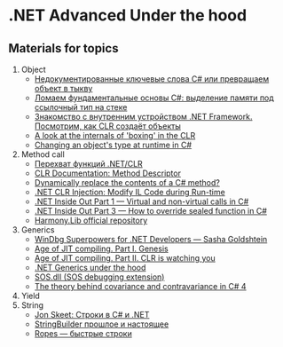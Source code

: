 # .NET Advanced Under the hood
## Materials for topics
1. Object
    * [Недокументированные ключевые слова C# или превращаем объект в тыкву](https://aakinshin.net/ru/posts/undocumented-keywords-in-cs/)
    * [Ломаем фундаментальные основы C#: выделение памяти под ссылочный тип на стеке](https://habr.com/ru/post/428676/)
    * [Знакомство с внутренним устройством .NET Framework. Посмотрим, как CLR создаёт объекты](https://m.habr.com/ru/post/263935/)
    * [A look at the internals of 'boxing' in the CLR](https://mattwarren.org/2017/08/02/A-look-at-the-internals-of-boxing-in-the-CLR/#unboxing-stub-creation)    
    * [Changing an object's type at runtime in C#](https://blog.tchatzigiannakis.com/changing-an-objects-type-at-runtime-in-c-sharp/)
1. Method call
    * [Перехват функций .NET/CLR](https://habr.com/ru/post/307088/)
    * [CLR Documentation: Method Descriptor](https://github.com/dotnet/coreclr/blob/775003a4c72f0acc37eab84628fcef541533ba4e/Documentation/botr/method-descriptor.md)
    * [Dynamically replace the contents of a C# method?](https://stackoverflow.com/questions/7299097/dynamically-replace-the-contents-of-a-c-sharp-method/36415711#36415711)
    * [.NET CLR Injection: Modify IL Code during Run-time](https://www.codeproject.com/Articles/463508/NET-CLR-Injection-Modify-IL-Code-during-Run-time)
    * [.NET Inside Out Part 1 — Virtual and non-virtual calls in C#](https://blog.adamfurmanek.pl/2016/05/21/virtual-and-non-virtual-calls-in-c/)
    * [.NET Inside Out Part 3 — How to override sealed function in C#](https://blog.adamfurmanek.pl/2017/02/11/how-to-override-sealed-function-in-c/)
    * [Harmony.Lib official repository](https://github.com/pardeike/Harmony)
1. Generics
    * [WinDbg Superpowers for .NET Developers — Sasha Goldshtein](https://www.youtube.com/watch?v=8t1aTbnZ2CE)
    * [Age of JIT compiling. Part I. Genesis](https://habr.com/ru/post/248775/)
    * [Age of JIT compiling. Part II. CLR is watching you](https://habr.com/ru/post/253105/)
    * [.NET Generics under the hood](https://alexandrnikitin.github.io/blog/dotnet-generics-under-the-hood/)
    * [SOS.dll (SOS debugging extension)](https://docs.microsoft.com/en-us/dotnet/framework/tools/sos-dll-sos-debugging-extension)
    * [The theory behind covariance and contravariance in C# 4](http://tomasp.net/blog/variance-explained.aspx/)
1. Yield
1. String
    * [Jon Skeet: Строки в C# и .NET](https://habr.com/ru/post/165597/)
    * [StringBuilder прошлое и настоящее](https://habr.com/ru/post/172689/)
    * [Ropes — быстрые строки](https://habr.com/ru/post/144736/)
    
